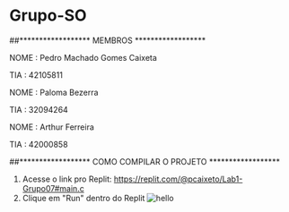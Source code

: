 # Grupo-SO
##****************** MEMBROS ******************

NOME : Pedro Machado Gomes Caixeta

TIA  : 42105811

NOME : Paloma Bezerra

TIA  : 32094264

NOME : Arthur Ferreira

TIA  : 42000858

##****************** COMO COMPILAR O PROJETO ******************

1. Acesse o link pro Replit: https://replit.com/@pcaixeto/Lab1-Grupo07#main.c
2. Clique em "Run" dentro do Replit ![hello](https://user-images.githubusercontent.com/53542574/217959482-c8e3ba40-231b-4795-8882-aaccf010319e.png)
